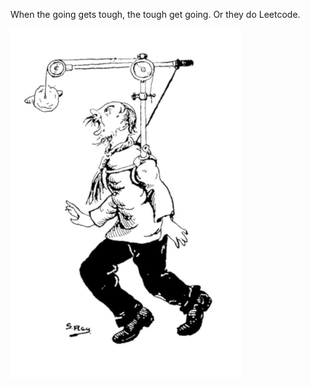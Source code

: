 When the going gets tough, the tough get going. Or they do Leetcode.

![Image description](Khudor-Kawl.jpg)
